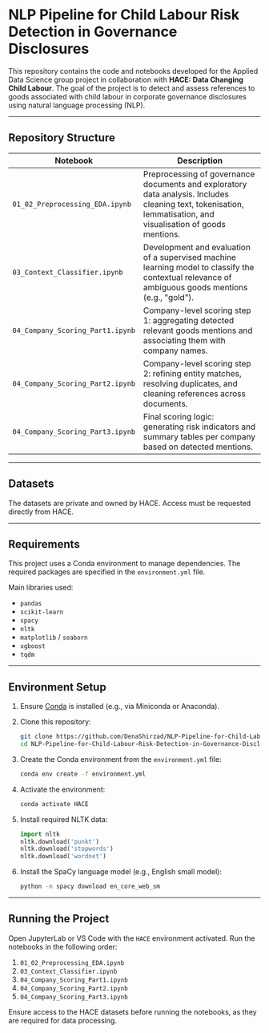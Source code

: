 # NLP Pipeline for Child Labour Risk Detection in Governance Disclosures

This repository contains the code and notebooks developed for the Applied Data Science group project in collaboration with **HACE: Data Changing Child Labour**. The goal of the project is to detect and assess references to goods associated with child labour in corporate governance disclosures using natural language processing (NLP).

---

## Repository Structure

| Notebook | Description |
|----------|-------------|
| `01_02_Preprocessing_EDA.ipynb` | Preprocessing of governance documents and exploratory data analysis. Includes cleaning text, tokenisation, lemmatisation, and visualisation of goods mentions. |
| `03_Context_Classifier.ipynb` | Development and evaluation of a supervised machine learning model to classify the contextual relevance of ambiguous goods mentions (e.g., "gold"). |
| `04_Company_Scoring_Part1.ipynb` | Company-level scoring step 1: aggregating detected relevant goods mentions and associating them with company names. |
| `04_Company_Scoring_Part2.ipynb` | Company-level scoring step 2: refining entity matches, resolving duplicates, and cleaning references across documents. |
| `04_Company_Scoring_Part3.ipynb` | Final scoring logic: generating risk indicators and summary tables per company based on detected mentions. |

---

## Datasets

The datasets are private and owned by HACE. Access must be requested directly from HACE.

---

## Requirements

This project uses a Conda environment to manage dependencies. The required packages are specified in the `environment.yml` file.

Main libraries used:
- `pandas`
- `scikit-learn`
- `spacy`
- `nltk`
- `matplotlib` / `seaborn`
- `xgboost`
- `tqdm`

---

## Environment Setup

1. Ensure [Conda](https://docs.conda.io/en/latest/) is installed (e.g., via Miniconda or Anaconda).
2. Clone this repository:

    ```bash
    git clone https://github.com/DenaShirzad/NLP-Pipeline-for-Child-Labour-Risk-Detection-in-Governance-Disclosures.git
    cd NLP-Pipeline-for-Child-Labour-Risk-Detection-in-Governance-Disclosures
    ```
3. Create the Conda environment from the `environment.yml` file:

    ```bash
    conda env create -f environment.yml
    ```
4. Activate the environment:

    ```bash
    conda activate HACE
    ```
5. Install required NLTK data:

    ```python
    import nltk
    nltk.download('punkt')
    nltk.download('stopwords')
    nltk.download('wordnet')
    ```
6. Install the SpaCy language model (e.g., English small model):

    ```bash
    python -m spacy download en_core_web_sm
    ```

---

## Running the Project

Open JupyterLab or VS Code with the `HACE` environment activated. Run the notebooks in the following order:

1. `01_02_Preprocessing_EDA.ipynb`
2. `03_Context_Classifier.ipynb`
3. `04_Company_Scoring_Part1.ipynb`
4. `04_Company_Scoring_Part2.ipynb`
5. `04_Company_Scoring_Part3.ipynb`

Ensure access to the HACE datasets before running the notebooks, as they are required for data processing.


